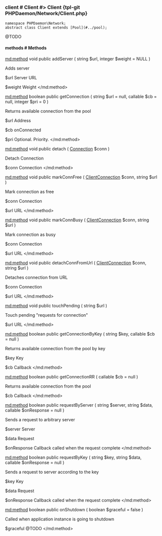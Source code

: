 ### client # Client #> Client {tpl-git PHPDaemon/Network/Client.php}

```php:p
namespace PHPDaemon\Network;
abstract class Client extends [Pool](#../pool);
```

@TODO

#### methods # Methods

<md:method>
void public addServer ( string $url, integer $weight = NULL )

Adds server

$url
Server URL

$weight
Weight
</md:method>

<md:method>
boolean public getConnection ( string $url = null, callable $cb = null, integer $pri = 0 )

Returns available connection from the pool

$url
Address

$cb
onConnected

$pri
Optional. Priority.
</md:method>

<md:method>
void public detach ( [Connection](#../../connection) $conn )

Detach Connection

$conn
Connection
</md:method>

<md:method>
void public markConnFree ( [ClientConnection](#../../clientconnection) $conn, string $url )

Mark connection as free

$conn
Connection

$url
URL
</md:method>

<md:method>
void public markConnBusy ( [ClientConnection](#../../clientconnection) $conn, string $url )

Mark connection as busy

$conn
Connection

$url
URL
</md:method>

<md:method>
void public detachConnFromUrl ( [ClientConnection](#../../clientconnection) $conn, string $url )

Detaches connection from URL

$conn
Connection

$url
URL
</md:method>

<md:method>
void public touchPending ( string $url )

Touch pending "requests for connection"

$url
URL
</md:method>

<md:method>
boolean public getConnectionByKey ( string $key, callable $cb = null )

Returns available connection from the pool by key

$key
Key

$cb
Callback
</md:method>

<md:method>
boolean public getConnectionRR ( callable $cb = null )

Returns available connection from the pool

$cb
Callback
</md:method>

<md:method>
boolean public requestByServer ( string $server, string $data, callable $onResponse = null )

Sends a request to arbitrary server

$server
Server

$data
Request

$onResponse
Callback called when the request complete
</md:method>

<md:method>
boolean public requestByKey ( string $key, string $data, callable $onResponse = null )

Sends a request to server according to the key

$key
Key

$data
Request

$onResponse
Callback called when the request complete
</md:method>

<md:method>
boolean public onShutdown ( boolean $graceful = false )

Called when application instance is going to shutdown

$graceful
@TODO
</md:method>
